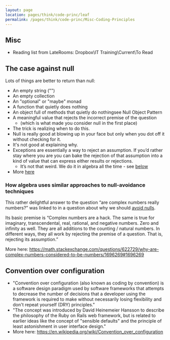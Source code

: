 ```yaml
---
layout: page
location: pages/think/code-princ/leaf
permalink: /pages/think/code-princ/Misc-Coding-Principles
---
```



## Misc

- Reading list from LateRooms: Dropbox\IT Training\Current\To Read

## The case against null

Lots of things are better to return than null:
  - An empty string ("")
  - An empty collection
  - An "optional" or "maybe" monad
  - A function that quietly does nothing
  - An object full of methods that quietly do nothingsee Null Object Pattern
  - A meaningful value that rejects the incorrect premise of the question
    - (which is what made you consider null in the first place)
- The trick is realizing when to do this. 
- Null is really good at blowing up in your face but only when you dot off it without checking for it. 
- It's not good at explaining why.
- Exceptions are essentially a way to reject an assumption. If you’d rather stay where you are you can bake the rejection of that assumption into a kind of value that can express either results or rejections. 
  - It’s not that weird. We do it in algebra all the time - see [below](#how-algebra-uses-similar-approaches-to-null-avoidance-techniques)
- More [here](https://softwareengineering.stackexchange.com/questions/373751/if-nulls-are-evil-what-should-be-used-when-a-value-can-be-meaningfully-absent)

### How algebra uses similar approaches to null-avoidance techniques

This rather delightful answer to the question “are complex numbers really numbers?” was linked to in a question about why we should [avoid nulls](#the-case-against-null).

Its basic premise is “Complex numbers are a hack. The same is true for imaginary, transcendental, real, rational, and negative numbers. Zero and infinity as well. They are all additions to the counting / natural numbers. In different ways, they all work by rejecting the premise of a question. That is, rejecting its assumption.”

More here: https://math.stackexchange.com/questions/622729/why-are-complex-numbers-considered-to-be-numbers/1696269#1696269

## Convention over configuration

- "Convention over configuration (also known as coding by convention) is a software design paradigm used by software frameworks that attempts to decrease the number of decisions that a developer using the framework is required to make without necessarily losing flexibility and don't repeat yourself (DRY) principles."
- "The concept was introduced by David Heinemeier Hansson to describe the philosophy of the Ruby on Rails web framework, but is related to earlier ideas like the concept of "sensible defaults" and the principle of least astonishment in user interface design."
- More here: https://en.wikipedia.org/wiki/Convention_over_configuration